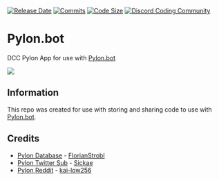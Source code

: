 [![Release Date](https://img.shields.io/github/release-date/New-Horizon-Network/Pylon-Bot)](https://github.com/New-Horizon-Network/Pylon-Bot/releases)
[![Commits](https://img.shields.io/github/last-commit/New-Horizon-Network/Pylon-Bot/main)](https://github.com/New-Horizon-Network/Pylon-Bot)
[![Code Size](https://img.shields.io/github/languages/code-size/New-Horizon-Network/Pylon-Bot)](https://github.com/New-Horizon-Network/Pylon-Bot)
[![Discord Coding Community](https://discordapp.com/api/guilds/801125364218200074/widget.png?style=shield)](https://dsc.gg/discord-coding-community)

# Pylon.bot
DCC Pylon App for use with [Pylon.bot](https://Pylon.bot)

![](https://raw.githubusercontent.com/New-Horizon-Network/Pylon-Bot/master/images/Screenshot_2020-11-01_02-25-13.png)

## Information


This repo was created for use with storing and sharing code to use with [Pylon.bot](https://Pylon.bot).


## Credits

 - [Pylon Database](https://github.com/FlorianStrobl/Discord-Pylon-Bot/blob/master/Scripts/Functions/Database.ts) - [FlorianStrobl](https://github.com/FlorianStrobl)
 - [Pylon Twitter Sub](https://github.com/Sickae/pylon-twitter-sub) - [Sickae](https://github.com/Sickae/)
 - [Pylon Reddit](https://discord.com/channels/530557949098065930/695065184615792710/797328463961915394) - [kai-low256](https://github.com/kai-low256/)
